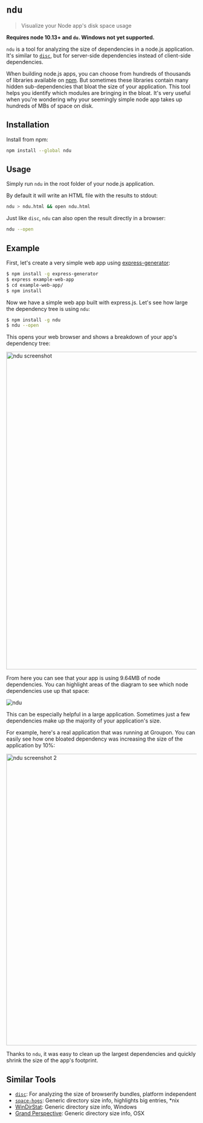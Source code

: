 # `ndu` 
> Visualize your Node app's disk space usage

**Requires node 10.13+ and `du`. Windows not yet supported.**

`ndu` is a tool for analyzing the size of dependencies in a node.js application.
It's similar to [`disc`](https://npmjs.com/disc), but for server-side
dependencies instead of client-side dependencies.

When building node.js apps, you can choose from hundreds of thousands of
libraries available on [npm](https://www.npmjs.com/). But sometimes these
libraries contain many hidden sub-dependencies that bloat the size of your
application. This tool helps you identify which modules are bringing in the bloat.
It's very useful when you're wondering why your seemingly simple node app takes up
hundreds of MBs of space on disk.

## Installation

Install from npm:

```bash
npm install --global ndu
```

## Usage

Simply run `ndu` in the root folder of your node.js application.

By default it will write an HTML file with the results to stdout:

```bash
ndu > ndu.html && open ndu.html
```

Just like `disc`, `ndu` can also open the result directly in a browser:

```bash
ndu --open
```

## Example

First, let's create a very simple web app using
[express-generator](https://www.npmjs.com/package/express-generator):

```bash
$ npm install -g express-generator
$ express example-web-app
$ cd example-web-app/
$ npm install
```

Now we have a simple web app built with express.js. Let's see how large the
dependency tree is using `ndu`:

```bash
$ npm install -g ndu
$ ndu --open
```

This opens your web browser and shows a breakdown of your app's dependency
tree:

<img width="840" alt="ndu screenshot" src="https://cloud.githubusercontent.com/assets/896692/14235172/2b5c4a24-f9ab-11e5-8dbf-f36472eb4b50.png">

From here you can see that your app is using 9.64MB of node dependencies. You
can highlight areas of the diagram to see which node dependencies use up that
space:

![ndu](https://cloud.githubusercontent.com/assets/896692/14235174/359da050-f9ab-11e5-82fe-3211a7df8a8b.gif)

This can be especially helpful in a large application. Sometimes just a few
dependencies make up the majority of your application's size.

For example, here's a real application that was running at Groupon. You can
easily see how one bloated dependency was increasing the size of the application by 10%:

<img width="771" alt="ndu screenshot 2" src="https://cloud.githubusercontent.com/assets/896692/14235173/311c5eb8-f9ab-11e5-8cd1-9f823de6b0fa.png">

Thanks to `ndu`, it was easy to clean up the largest dependencies and quickly
shrink the size of the app's footprint.

## Similar Tools

* [`disc`](https://npmjs.com/disc): For analyzing the size of browserify bundles, platform independent
* [`space-hogs`](https://github.com/dylang/space-hogs): Generic directory size info, highlights big entries, *nix
* [WinDirStat](https://windirstat.info/): Generic directory size info, Windows
* [Grand Perspective](http://grandperspectiv.sourceforge.net/): Generic directory size info, OSX
